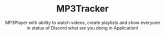 <h1 align="center"> MP3Tracker </h1>
<p align="center">MP3Player with ability to watch videos, create playlists and show everyone in status of Discord what are you doing in Application!</p>
